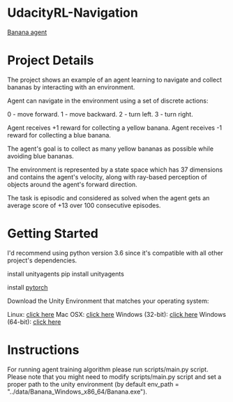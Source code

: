 # UdacityRL-Navigation

[Banana agent](/images/banana.gif)

# Project Details

The project shows an example of an agent learning to navigate and collect bananas by interacting with an environment.

Agent can navigate in the environment using a set of discrete actions:

0 - move forward.
1 - move backward.
2 - turn left.
3 - turn right.

Agent receives +1 reward for collecting a yellow banana.
Agent receives -1 reward for collecting a blue banana.

The agent's goal is to collect as many yellow bananas as possible while avoiding blue bananas.

The environment is represented by a state space which has 37 dimensions and contains the agent's velocity, along with ray-based perception of objects around the agent's forward direction. 

The task is episodic and considered as solved when the agent gets an average score of +13 over 100 consecutive episodes.

# Getting Started

I'd recommend using python version 3.6 since it's compatible with all other project's dependencies.

install unityagents
pip install unityagents

install [pytorch](https://pytorch.org/)



Download the Unity Environment that matches your operating system:

Linux: [click here](https://s3-us-west-1.amazonaws.com/udacity-drlnd/P1/Banana/Banana_Linux.zip)
Mac OSX: [click here](https://s3-us-west-1.amazonaws.com/udacity-drlnd/P1/Banana/Banana.app.zip)
Windows (32-bit): [click here](https://s3-us-west-1.amazonaws.com/udacity-drlnd/P1/Banana/Banana_Windows_x86.zip)
Windows (64-bit): [click here](https://s3-us-west-1.amazonaws.com/udacity-drlnd/P1/Banana/Banana_Windows_x86_64.zip)

# Instructions

For running agent training algorithm please run scripts/main.py script.
Please note that you might need to modify scripts/main.py script and set a proper path to the unity environment (by default env_path = "../data/Banana_Windows_x86_64/Banana.exe").



